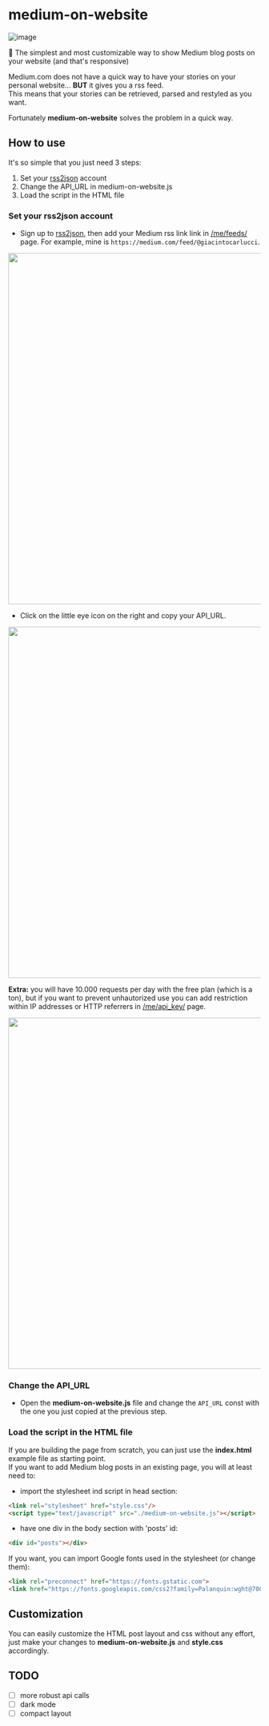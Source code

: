 # medium-on-website

![image](https://user-images.githubusercontent.com/37305243/122592204-4651b900-d064-11eb-98b6-9bce4790e7fa.png)

📕 The simplest and most customizable way to show Medium blog posts on your website (and that's responsive)

Medium.com does not have a quick way to have your stories on your personal website... **BUT** it gives you a rss feed.\
This means that your stories can be retrieved, parsed and restyled as you want.

Fortunately **medium-on-website** solves the problem in a quick way.

## How to use
It's so simple that you just need 3 steps:

1. Set your [rss2json](https://rss2json.com/) account
2. Change the API_URL in medium-on-website.js
3. Load the script in the HTML file

### Set your rss2json account

- Sign up to [rss2json](https://rss2json.com/), then add your Medium rss link link in [/me/feeds/](https://rss2json.com/me/feeds) page. For example, mine is `https://medium.com/feed/@giacintocarlucci`.

<p align="center"><img src="https://user-images.githubusercontent.com/37305243/122592476-96c91680-d064-11eb-9426-ff0836ec33fe.png" width=700></p>


- Click on the little eye icon on the right and copy your API_URL.

<p align="center"><img src="https://user-images.githubusercontent.com/37305243/122592570-ba8c5c80-d064-11eb-992c-6e20b87a99ab.png" width=700></p>


**Extra:** you will have 10.000 requests per day with the free plan (which is a ton), but if you want to prevent unhautorized use you can add restriction within IP addresses or HTTP referrers in [/me/api_key/](https://rss2json.com/me/api_key) page.

<p align="center"><img src="https://user-images.githubusercontent.com/37305243/122592646-dbed4880-d064-11eb-9cf8-66b3084f8365.png" width=700></p>


### Change the API_URL

- Open the **medium-on-website.js** file and change the `API_URL` const with the one you just copied at the previous step.

### Load the script in the HTML file

If you are building the page from scratch, you can just use the **index.html** example file as starting point.\
If you want to add Medium blog posts in an existing page, you will at least need to:

- import the stylesheet ind script in head section:

```html
<link rel="stylesheet" href="style.css"/>
<script type="text/javascript" src="./medium-on-website.js"></script>
```

- have one div in the body section with 'posts' id: 

```html
<div id="posts"></div>
```

If you want, you can import Google fonts used in the stylesheet (or change them):

```html
<link rel="preconnect" href="https://fonts.gstatic.com">
<link href="https://fonts.googleapis.com/css2?family=Palanquin:wght@700&family=Roboto&display=swap" rel="stylesheet"> 
```

## Customization

You can easily customize the HTML post layout and css without any effort, just make your changes to **medium-on-website.js** and **style.css** accordingly.

## TODO

- [ ] more robust api calls
- [ ] dark mode
- [ ] compact layout
